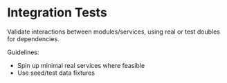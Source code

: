# Integration Tests

Validate interactions between modules/services, using real or test doubles for dependencies.

Guidelines:
- Spin up minimal real services where feasible
- Use seed/test data fixtures


